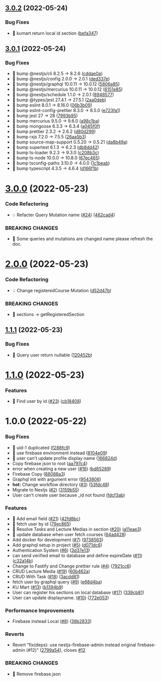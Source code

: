 ## [3.0.2](https://github.com/KUTask/backend/compare/v3.0.1...v3.0.2) (2022-05-24)


### Bug Fixes

* 🐛 kumart return local id section ([befa347](https://github.com/KUTask/backend/commit/befa347970749975e40b6f994c98c717cfae01e0))

## [3.0.1](https://github.com/KUTask/backend/compare/v3.0.0...v3.0.1) (2022-05-24)


### Bug Fixes

* 🐛 bump @nestjs/cli 8.2.5 -> 8.2.6 ([cddae0a](https://github.com/KUTask/backend/commit/cddae0aada07ebfaf32a90d983e8e98a6f22633b))
* 🐛 bump @nestjs/config 2.0.0 -> 2.0.1 ([ded337e](https://github.com/KUTask/backend/commit/ded337e99cfb18f8142e8be97d840d0371040e90))
* 🐛 bump @nestjs/graphql 10.0.11 -> 10.0.12 ([5806a85](https://github.com/KUTask/backend/commit/5806a85501e0da8db7ddecac8d4b62e09d910eb5))
* 🐛 bump @nestjs/mercurius 10.0.11 -> 10.0.12 ([6151e85](https://github.com/KUTask/backend/commit/6151e85bf3d96aed04193d0a9be6f47210201358))
* 🐛 bump @nestjs/schedule 1.1.0 -> 2.0.1 ([8948577](https://github.com/KUTask/backend/commit/8948577902349e3f1e0c50d1058dfd719fcbe85c))
* 🐛 bump @types/jest 27.4.1 -> 27.5.1 ([2aa0deb](https://github.com/KUTask/backend/commit/2aa0deba9692f75423725af8817691c52ffb85b4))
* 🐛 bump eslint 8.0.1 -> 8.16.0 ([06b3b09](https://github.com/KUTask/backend/commit/06b3b09e0c12a125e431701e86fb92b2dbd6609e))
* 🐛 bump eslint-config-prettier 8.3.0 -> 8.5.0 ([e723fa1](https://github.com/KUTask/backend/commit/e723fa1c0f120f1c6e57309deeb23715aea6d6b0))
* 🐛 bump jest 27 -> 28 ([7993b95](https://github.com/KUTask/backend/commit/7993b95d65fb9e1fb11e34a6f3cf1f504a332f20))
* 🐛 bump mercurius 9.5.0 -> 9.6.0 ([a98c1ba](https://github.com/KUTask/backend/commit/a98c1ba5a2b3c3ffc0893459597c86d7891cb524))
* 🐛 bump mongoose 6.3.3 -> 6.3.4 ([a045f0f](https://github.com/KUTask/backend/commit/a045f0fb0fbdee0c0870af8ae49e7546fef161e6))
* 🐛 bump prettier 2.3.2 -> 2.6.2 ([d80d299](https://github.com/KUTask/backend/commit/d80d299d6d20c7d56cb04c57871869a156e38621))
* 🐛 bump rxjs 7.2.0 -> 7.5.5 ([26aa5b3](https://github.com/KUTask/backend/commit/26aa5b36b14a9b6cb79bfedd544ddf1c399cc83d))
* 🐛 bump source-map-support 0.5.20 -> 0.5.21 ([da8b49a](https://github.com/KUTask/backend/commit/da8b49a7b9427559dcc58efbd83b337a3f8f864f))
* 🐛 bump supertest 6.1.3 -> 6.2.3 ([db8dd42](https://github.com/KUTask/backend/commit/db8dd4265c4848dbbc58d94dcc698b8684203fd9))
* 🐛 bump ts-loader 9.2.3 -> 9.3.0 ([c208b3c](https://github.com/KUTask/backend/commit/c208b3c49f0018355a9364be9091a85af594be9d))
* 🐛 bump ts-node 10.0.0 -> 10.8.0 ([67ec465](https://github.com/KUTask/backend/commit/67ec465522e131184c8f70aa18ea9b7b3fed8d99))
* 🐛 bump tsconfig-paths 3.10.0 -> 4.0.0 ([1c1beab](https://github.com/KUTask/backend/commit/1c1beaba0c5849a815951c8d0127bfe66e8680f2))
* 🐛 bump typescript 4.3.5 -> 4.6.4 ([d166f1b](https://github.com/KUTask/backend/commit/d166f1b380096e8fe4938f3fe2d274bcc4ee3c45))

# [3.0.0](https://github.com/KUTask/backend/compare/v2.0.0...v3.0.0) (2022-05-23)


### Code Refactoring

* 💡 Refacter Query Mutation name ([#24](https://github.com/KUTask/backend/issues/24)) ([462cad4](https://github.com/KUTask/backend/commit/462cad477a39b01fcdf8f014f27bf54a4411a175))


### BREAKING CHANGES

* 🧨 Some queries and mutations are changed name please refresh the doc.

# [2.0.0](https://github.com/KUTask/backend/compare/v1.1.1...v2.0.0) (2022-05-23)


### Code Refactoring

* 💡 Change registeredCourse Mutation ([d52d47b](https://github.com/KUTask/backend/commit/d52d47ba86a3395ee33dcf9dbb89f67515255198))


### BREAKING CHANGES

* 🧨 sections -> getRegisteredSection

## [1.1.1](https://github.com/KUTask/backend/compare/v1.1.0...v1.1.1) (2022-05-23)


### Bug Fixes

* 🐛 Query user return nullable ([120452b](https://github.com/KUTask/backend/commit/120452b73d216b304d9b60c1334be02d2d55fdef))

# [1.1.0](https://github.com/KUTask/backend/compare/v1.0.0...v1.1.0) (2022-05-23)


### Features

* 🎸 Find user by id ([#23](https://github.com/KUTask/backend/issues/23)) ([cb18408](https://github.com/KUTask/backend/commit/cb1840801426f44f83c551501f8eace2e4be3ab7))

# 1.0.0 (2022-05-22)


### Bug Fixes

* 🐛 uid-1 duplicated ([f288fc9](https://github.com/KUTask/backend/commit/f288fc98d036f7577f0c02dc1cf239498cabf8ab))
* 🐛 use firebase environment instead ([8104e09](https://github.com/KUTask/backend/commit/8104e09597bf7a5a487998ec3b5129d890549cfb))
* 🐛 user can't update profile display name ([166824d](https://github.com/KUTask/backend/commit/166824d360e896a5c4c731ca0ba8d8f39fd883f3))
* Copy firebase json to root ([aa797c4](https://github.com/KUTask/backend/commit/aa797c4720fb66e10868e18f7488fde6a7ae403c))
* error when creating a new user ([#16](https://github.com/KUTask/backend/issues/16)) ([bd65289](https://github.com/KUTask/backend/commit/bd6528960e17ff049007d5b6c64c9d7999c89d37))
* Firebase Copy ([88088a3](https://github.com/KUTask/backend/commit/88088a3a8fe0878671dddd61d8ea3b30b7fdc55b))
* Graphql init with argument error ([9543806](https://github.com/KUTask/backend/commit/954380672cb8c0bc327f13976dccb2d93ec3f91d))
* **hot:** Change workflow directory ([#3](https://github.com/KUTask/backend/issues/3)) ([53fdc48](https://github.com/KUTask/backend/commit/53fdc4853777bf7e83769c62b94933df2bb67fba))
* Migrate to Nestjs ([#2](https://github.com/KUTask/backend/issues/2)) ([3159b55](https://github.com/KUTask/backend/commit/3159b55d0892b42b002f2471de57fb16e362fbcc))
* User can't create user because _id not found ([fdcf3ab](https://github.com/KUTask/backend/commit/fdcf3ab4798955afd415119c73978506df5aa82f))


### Features

* 🎸 Add email field ([#21](https://github.com/KUTask/backend/issues/21)) ([42fd8bc](https://github.com/KUTask/backend/commit/42fd8bc610cf5ac8446ab2bb9514f463e601b81a))
* 🎸 fetch user by id ([79ec865](https://github.com/KUTask/backend/commit/79ec86595d6c6d05d78ea4b71d1435ed5c7fb707))
* 🎸 Resolve Tasks and Lecture Medias in section ([#20](https://github.com/KUTask/backend/issues/20)) ([a11eae3](https://github.com/KUTask/backend/commit/a11eae3cb4bb23c5a568195f52993075579e33ea))
* 🎸 update database when user fetch courses ([64ad428](https://github.com/KUTask/backend/commit/64ad42815f15c8d3f05912fe090513cf2524ba26))
* Add docker for development ([#7](https://github.com/KUTask/backend/issues/7)) ([9738563](https://github.com/KUTask/backend/commit/9738563d366138f540179d83c344c993e8df32a8))
* Add graphql setup in project ([#5](https://github.com/KUTask/backend/issues/5)) ([d071dc6](https://github.com/KUTask/backend/commit/d071dc63c7733742325b06132a0ac4679b2b0010))
* Authentication System ([#6](https://github.com/KUTask/backend/issues/6)) ([3d37e13](https://github.com/KUTask/backend/commit/3d37e13015641996d171ee21c2123b75e0f58324))
* can send verified email to database and define expireDate ([#11](https://github.com/KUTask/backend/issues/11)) ([c32a14b](https://github.com/KUTask/backend/commit/c32a14bcfcd0d5e29bf34ff5167c9bc3f198bbf8))
* Change to Fastify and Change prettier rule ([#4](https://github.com/KUTask/backend/issues/4)) ([7921cc6](https://github.com/KUTask/backend/commit/7921cc6dc87055ab01f89c3dd590e3a2d10f501d))
* CRUD Lecture Media ([#19](https://github.com/KUTask/backend/issues/19)) ([60b462a](https://github.com/KUTask/backend/commit/60b462a7a5b8c6d0ad629a31ee29d8810cb57dc8))
* CRUD With Task ([#18](https://github.com/KUTask/backend/issues/18)) ([3acdd81](https://github.com/KUTask/backend/commit/3acdd81812dea9ae10298fe7fe50e2c764e99b38))
* fetch user by graphql query ([#9](https://github.com/KUTask/backend/issues/9)) ([e68d4ba](https://github.com/KUTask/backend/commit/e68d4ba7344eaa88d9990c9b39e96b48ca2dbe25))
* KU Mart ([#13](https://github.com/KUTask/backend/issues/13)) ([b1394b9](https://github.com/KUTask/backend/commit/b1394b99fdcf175ab9311abcdd2e007d70e5d41f))
* User can register his sections on local database ([#17](https://github.com/KUTask/backend/issues/17)) ([339cb81](https://github.com/KUTask/backend/commit/339cb8123e9a049ad326d21d55b3975e37a1aedd))
* User can update displayname. ([#10](https://github.com/KUTask/backend/issues/10)) ([772e053](https://github.com/KUTask/backend/commit/772e053d5d66b29a67251f2f5b1f3e9c402a1bd0))


### Performance Improvements

* Firebase instead Local ([#8](https://github.com/KUTask/backend/issues/8)) ([38b2833](https://github.com/KUTask/backend/commit/38b2833a99e2ce29e309a4598dd723a51bb13a2e))


### Reverts

* Revert "fix(deps): use nestjs-firebase-admin instead original firebase-admin (#12)" ([2799a54](https://github.com/KUTask/backend/commit/2799a548b2a55be75cd690a96f2601822911d90e)), closes [#12](https://github.com/KUTask/backend/issues/12)


### BREAKING CHANGES

* 🧨 Remove firebase.json
